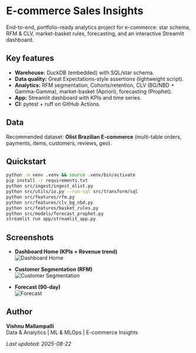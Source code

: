 # E-commerce Sales Insights

End-to-end, portfolio-ready analytics project for e-commerce: star schema, RFM & CLV, market-basket rules, forecasting, and an interactive Streamlit dashboard.

## Key features
- **Warehouse:** DuckDB (embedded) with SQL/star schema.
- **Data quality:** Great Expectations-style assertions (lightweight script).
- **Analytics:** RFM segmentation, Cohorts/retention, CLV (BG/NBD + Gamma-Gamma), market-basket (Apriori), forecasting (Prophet).
- **App:** Streamlit dashboard with KPIs and time series.
- **CI:** pytest + ruff on GitHub Actions.

## Data
Recommended dataset: **Olist Brazilian E-commerce** (multi-table orders, payments, items, customers, reviews, geo).

## Quickstart
```bash
python -m venv .venv && source .venv/bin/activate
pip install -r requirements.txt
python src/ingest/ingest_olist.py
python src/utils/io.py --run-sql src/transform/sql
python src/features/rfm.py
python src/features/clv_bg_nbd.py
python src/features/basket_rules.py
python src/models/forecast_prophet.py
streamlit run app/streamlit_app.py
```

## Screenshots

- **Dashboard Home (KPIs + Revenue trend)**  
  ![Dashboard Home](dashboards/screenshot_dashboard_home.png)

- **Customer Segmentation (RFM)**  
  ![Customer Segmentation](dashboards/screenshot_rfm.png)

- **Forecast (90-day)**  
  ![Forecast](dashboards/screenshot_forecast.png)

## Author

**Vishnu Mallampalli**  
Data & Analytics | ML & MLOps | E-commerce Insights

*Last updated: 2025-08-22*
